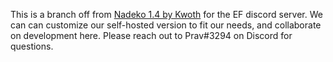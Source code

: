 This is a branch off from [Nadeko 1.4 by Kwoth](https://github.com/Kwoth/NadekoBot) for the EF discord server. We can can customize our self-hosted version to fit our needs, and collaborate on development here. Please reach out to Prav#3294 on Discord for questions.
